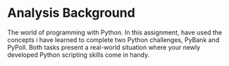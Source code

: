 # Analysis Background
The world of programming with Python. 
In this assignment, have used the concepts i have learned to complete two Python challenges, 
PyBank and PyPoll. Both tasks present a real-world situation where your newly developed Python scripting skills come in handy.
